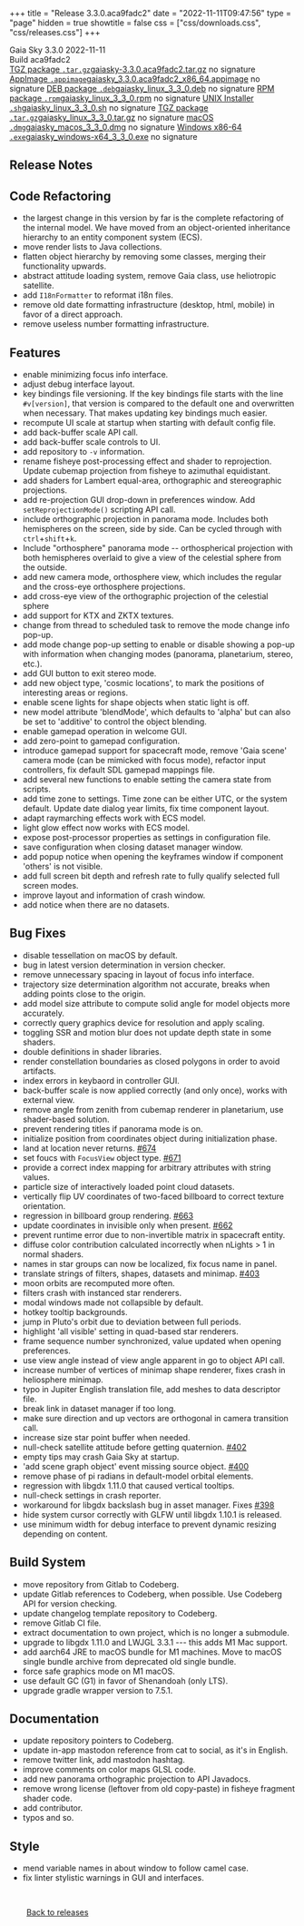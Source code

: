 +++
title = "Release 3.3.0.aca9fadc2"
date = "2022-11-11T09:47:56"
type = "page"
hidden = true
showtitle = false
css = ["css/downloads.css", "css/releases.css"]
+++

<div class="download-container">
<div id="download-title">
<i class="gs-mdi-tag"></i>
Gaia Sky <span class="downloads-version">3.3.0</span> 
<time class="downloads-releasedate" datetime="2022-11-11T09:47:56" title="Published: 2022-11-11T09:47:56"><i class="gs-mdi-calendar"></i> 2022-11-11</time>
<div class="downloads-build">Build aca9fadc2</div></div>
<div class="download-section">
<a href="https://gaia.ari.uni-heidelberg.de/gaiasky/releases/3.3.0.aca9fadc2/gaiasky-3.3.0.aca9fadc2.tar.gz" class="download-button"><i class="gs-mdi-zip-box icon-button"></i> TGZ package <code>.tar.gz</code><span class="download-sub">gaiasky-3.3.0.aca9fadc2.tar.gz</span></a>
<span class="signature">no signature</span>
<a href="https://gaia.ari.uni-heidelberg.de/gaiasky/releases/3.3.0.aca9fadc2/gaiasky_3.3.0.aca9fadc2_x86_64.appimage" class="download-button"><i class="gs-material-symbols-box icon-button"></i> AppImage <code>.appimage</code><span class="download-sub">gaiasky_3.3.0.aca9fadc2_x86_64.appimage</span></a>
<span class="signature">no signature</span>
<a href="https://gaia.ari.uni-heidelberg.de/gaiasky/releases/3.3.0.aca9fadc2/gaiasky_linux_3_3_0.deb" class="download-button"><i class="gs-mdi-debian icon-button"></i> DEB package <code>.deb</code><span class="download-sub">gaiasky_linux_3_3_0.deb</span></a>
<span class="signature">no signature</span>
<a href="https://gaia.ari.uni-heidelberg.de/gaiasky/releases/3.3.0.aca9fadc2/gaiasky_linux_3_3_0.rpm" class="download-button"><i class="gs-mdi-fedora icon-button"></i> RPM package <code>.rpm</code><span class="download-sub">gaiasky_linux_3_3_0.rpm</span></a>
<span class="signature">no signature</span>
<a href="https://gaia.ari.uni-heidelberg.de/gaiasky/releases/3.3.0.aca9fadc2/gaiasky_linux_3_3_0.sh" class="download-button"><i class="gs-token-unix icon-button"></i> UNIX Installer <code>.sh</code><span class="download-sub">gaiasky_linux_3_3_0.sh</span></a>
<span class="signature">no signature</span>
<a href="https://gaia.ari.uni-heidelberg.de/gaiasky/releases/3.3.0.aca9fadc2/gaiasky_linux_3_3_0.tar.gz" class="download-button"><i class="gs-mdi-zip-box icon-button"></i> TGZ package <code>.tar.gz</code><span class="download-sub">gaiasky_linux_3_3_0.tar.gz</span></a>
<span class="signature">no signature</span>
<a href="https://gaia.ari.uni-heidelberg.de/gaiasky/releases/3.3.0.aca9fadc2/gaiasky_macos_3_3_0.dmg" class="download-button"><i class="gs-fa6-brands-apple icon-button"></i> macOS <code>.dmg</code><span class="download-sub">gaiasky_macos_3_3_0.dmg</span></a>
<span class="signature">no signature</span>
<a href="https://gaia.ari.uni-heidelberg.de/gaiasky/releases/3.3.0.aca9fadc2/gaiasky_windows-x64_3_3_0.exe" class="download-button"><i class="gs-fa6-brands-windows icon-button"></i> Windows x86-64 <code>.exe</code><span class="download-sub">gaiasky_windows-x64_3_3_0.exe</span></a>
<span class="signature">no signature</span>
</div>
</div>

<section class="release-notes">

# Release Notes


## Code Refactoring
- the largest change in this version by far is the complete refactoring of the internal model. We have moved from an object-oriented inheritance hierarchy to an entity component system (ECS).
- move render lists to Java collections. 
- flatten object hierarchy by removing some classes, merging their functionality upwards. 
- abstract attitude loading system, remove Gaia class, use heliotropic satellite. 
- add `I18nFormatter` to reformat i18n files. 
- remove old date formatting infrastructure (desktop, html, mobile) in favor of a direct approach. 
- remove useless number formatting infrastructure. 

## Features
- enable minimizing focus info interface.
- adjust debug interface layout. 
- key bindings file versioning. If the key bindings file starts with the line `#v[version]`, that version is compared to the default one and overwritten when necessary. That makes updating key bindings much easier. 
- recompute UI scale at startup when starting with default config file.
- add back-buffer scale API call. 
- add back-buffer scale controls to UI. 
- add repository to `-v` information. 
- rename fisheye post-processing effect and shader to reprojection. Update cubemap projection from fisheye to azimuthal equidistant. 
- add shaders for Lambert equal-area, orthographic and stereographic projections. 
- add re-projection GUI drop-down in preferences window. Add `setReprojectionMode()` scripting API call. 
- include orthographic projection in panorama mode. Includes both hemispheres on the screen, side by side. Can be cycled through with `ctrl`+`shift`+`k`. 
- Include "orthosphere" panorama mode -- orthospherical projection with both hemispheres overlaid to give a view of the celestial sphere from the outside. 
- add new camera mode, orthosphere view, which includes the regular and the cross-eye orthosphere projections. 
- add cross-eye view of the orthographic projection of the celestial sphere 
- add support for KTX and ZKTX textures. 
- change from thread to scheduled task to remove the mode change info pop-up. 
- add mode change pop-up setting to enable or disable showing a pop-up with information when changing modes (panorama, planetarium, stereo, etc.). 
- add GUI button to exit stereo mode. 
- add new object type, 'cosmic locations', to mark the positions of interesting areas or regions. 
- enable scene lights for shape objects when static light is off. 
- new model attribute 'blendMode', which defaults to 'alpha' but can also be set to 'additive' to control the object blending. 
- enable gamepad operation in welcome GUI. 
- add zero-point to gamepad configuration. 
- introduce gamepad support for spacecraft mode, remove 'Gaia scene' camera mode (can be mimicked with focus mode), refactor input controllers, fix default SDL gamepad mappings file. 
- add several new functions to enable setting the camera state from scripts. 
- add time zone to settings. Time zone can be either UTC, or the system default. Update date dialog year limits, fix time component layout. 
- adapt raymarching effects work with ECS model. 
- light glow effect now works with ECS model. 
- expose post-processor properties as settings in configuration file. 
- save configuration when closing dataset manager window. 
- add popup notice when opening the keyframes window if component 'others' is not visible. 
- add full screen bit depth and refresh rate to fully qualify selected full screen modes. 
- improve layout and information of crash window. 
- add notice when there are no datasets. 

## Bug Fixes
- disable tessellation on macOS by default. 
- bug in latest version determination in version checker. 
- remove unnecessary spacing in layout of focus info interface. 
- trajectory size determination algorithm not accurate, breaks when adding points close to the origin. 
- add model size attribute to compute solid angle for model objects more accurately. 
- correctly query graphics device for resolution and apply scaling. 
- toggling SSR and motion blur does not update depth state in some shaders. 
- double definitions in shader libraries. 
- render constellation boundaries as closed polygons in order to avoid artifacts. 
- index errors in keybaord in controller GUI. 
- back-buffer scale is now applied correctly (and only once), works with external view. 
- remove angle from zenith from cubemap renderer in planetarium, use shader-based solution. 
- prevent rendering titles if panorama mode is on. 
- initialize position from coordinates object during initialization phase. 
- land at location never returns. [#674](https://codeberg.org/gaiasky/gaiasky/issues/674) 
- set foucs with `FocusView` object type. [#671](https://codeberg.org/gaiasky/gaiasky/issues/671) 
- provide a correct index mapping for arbitrary attributes with string values. 
- particle size of interactively loaded point cloud datasets. 
- vertically flip UV coordinates of two-faced billboard to correct texture orientation. 
- regression in billboard group rendering. [#663](https://codeberg.org/gaiasky/gaiasky/issues/663) 
- update coordinates in invisible only when present. [#662](https://codeberg.org/gaiasky/gaiasky/issues/662) 
- prevent runtime error due to non-invertible matrix in spacecraft entity. 
- diffuse color contribution calculated incorrectly when nLights > 1 in normal shaders. 
- names in star groups can now be localized, fix focus name in panel. 
- translate strings of filters, shapes, datasets and minimap. [#403](https://codeberg.org/gaiasky/gaiasky/issues/403) 
- moon orbits are recomputed more often. 
- filters crash with instanced star renderers. 
- modal windows made not collapsible by default. 
- hotkey tooltip backgrounds. 
- jump in Pluto's orbit due to deviation between full periods. 
- highlight 'all visible' setting in quad-based star renderers. 
- frame sequence number synchronized, value updated when opening preferences. 
- use view angle instead of view angle apparent in go to object API call. 
- increase number of vertices of minimap shape renderer, fixes crash in heliosphere minimap. 
- typo in Jupiter English translation file, add meshes to data descriptor file. 
- break link in dataset manager if too long. 
- make sure direction and up vectors are orthogonal in camera transition call. 
- increase size star point buffer when needed. 
- null-check satellite attitude before getting quaternion. [#402](https://codeberg.org/gaiasky/gaiasky/issues/402) 
- empty tips may crash Gaia Sky at startup. 
- 'add scene graph object' event missing source object. [#400](https://codeberg.org/gaiasky/gaiasky/issues/400) 
- remove phase of pi radians in default-model orbital elements. 
- regression with libgdx 1.11.0 that caused vertical tooltips. 
- null-check settings in crash reporter. 
- workaround for libgdx backslash bug in asset manager. Fixes [#398](https://codeberg.org/gaiasky/gaiasky/issues/398) 
- hide system cursor correctly with GLFW until libgdx 1.10.1 is released. 
- use minimum width for debug interface to prevent dynamic resizing depending on content. 

## Build System
- move repository from Gitlab to Codeberg.
- update Gitlab references to Codeberg, when possible. Use Codeberg API for version checking. 
- update changelog template repository to Codeberg. 
- remove Gitlab CI file. 
- extract documentation to own project, which is no longer a submodule. 
- upgrade to libgdx 1.11.0 and LWJGL 3.3.1 --- this adds M1 Mac support. 
- add aarch64 JRE to macOS bundle for M1 machines. Move to macOS single bundle archive from deprecated old single bundle. 
- force safe graphics mode on M1 macOS. 
- use default GC (G1) in favor of Shenandoah (only LTS). 
- upgrade gradle wrapper version to 7.5.1. 

## Documentation
- update repository pointers to Codeberg. 
- update in-app mastodon reference from cat to social, as it's in English. 
- remove twitter link, add mastodon hashtag. 
- improve comments on color maps GLSL code. 
- add new panorama orthographic projection to API Javadocs. 
- remove wrong license (leftover from old copy-paste) in fisheye fragment shader code. 
- add contributor.
- typos and so. 

## Style
- mend variable names in about window to follow camel case. 
- fix linter stylistic warnings in GUI and interfaces. 
</section>


<p class="center-text" style="padding: 30px;"><a href="/downloads/releases"><i class="gs-mdi-arrow-left-bold-circle"></i> Back to releases</a>
</p>
